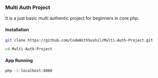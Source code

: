 ### Multi Auth Project
It is a just basic multi authentic project for beginners in core php.

#### Installation
```bash
git clone https://github.com/CodeWithSushil/Multi-Auth-Project.git
```
```bash
cd Multi-Auth-Project
```
#### App Running
```bash
php -S localhost:8080
```
